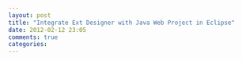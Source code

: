 ```yaml
---
layout: post
title: "Integrate Ext Designer with Java Web Project in Eclipse"
date: 2012-02-12 23:05
comments: true
categories: 
---
```

